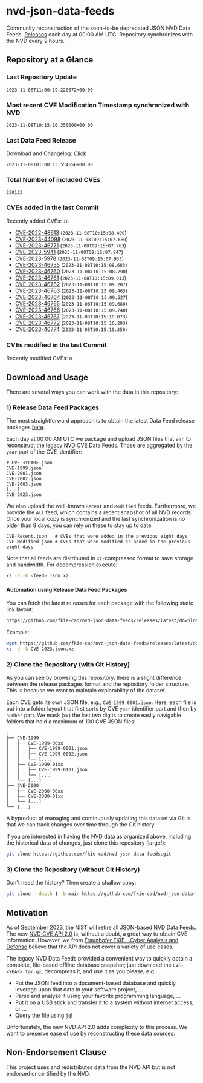# nvd-json-data-feeds

Community reconstruction of the soon-to-be deprecated JSON NVD Data Feeds. 
[Releases](https://github.com/fkie-cad/nvd-json-data-feeds/releases/latest) each day at 00:00 AM UTC.
Repository synchronizes with the NVD every 2 hours.

## Repository at a Glance

### Last Repository Update

```plain
2023-11-08T11:00:19.220672+00:00
```

### Most recent CVE Modification Timestamp synchronized with NVD

```plain
2023-11-08T10:15:10.350000+00:00
```

### Last Data Feed Release

Download and Changelog: [Click](https://github.com/fkie-cad/nvd-json-data-feeds/releases/latest)

```plain
2023-11-08T01:00:13.554656+00:00
```

### Total Number of included CVEs

```plain
230123
```

### CVEs added in the last Commit

Recently added CVEs: `16`

* [CVE-2022-48613](CVE-2022/CVE-2022-486xx/CVE-2022-48613.json) (`2023-11-08T10:15:08.400`)
* [CVE-2023-44098](CVE-2023/CVE-2023-440xx/CVE-2023-44098.json) (`2023-11-08T09:15:07.680`)
* [CVE-2023-46771](CVE-2023/CVE-2023-467xx/CVE-2023-46771.json) (`2023-11-08T09:15:07.763`)
* [CVE-2023-5941](CVE-2023/CVE-2023-59xx/CVE-2023-5941.json) (`2023-11-08T09:15:07.847`)
* [CVE-2023-5978](CVE-2023/CVE-2023-59xx/CVE-2023-5978.json) (`2023-11-08T09:15:07.933`)
* [CVE-2023-46755](CVE-2023/CVE-2023-467xx/CVE-2023-46755.json) (`2023-11-08T10:15:08.683`)
* [CVE-2023-46760](CVE-2023/CVE-2023-467xx/CVE-2023-46760.json) (`2023-11-08T10:15:08.790`)
* [CVE-2023-46761](CVE-2023/CVE-2023-467xx/CVE-2023-46761.json) (`2023-11-08T10:15:09.013`)
* [CVE-2023-46762](CVE-2023/CVE-2023-467xx/CVE-2023-46762.json) (`2023-11-08T10:15:09.207`)
* [CVE-2023-46763](CVE-2023/CVE-2023-467xx/CVE-2023-46763.json) (`2023-11-08T10:15:09.463`)
* [CVE-2023-46764](CVE-2023/CVE-2023-467xx/CVE-2023-46764.json) (`2023-11-08T10:15:09.527`)
* [CVE-2023-46765](CVE-2023/CVE-2023-467xx/CVE-2023-46765.json) (`2023-11-08T10:15:09.680`)
* [CVE-2023-46766](CVE-2023/CVE-2023-467xx/CVE-2023-46766.json) (`2023-11-08T10:15:09.740`)
* [CVE-2023-46767](CVE-2023/CVE-2023-467xx/CVE-2023-46767.json) (`2023-11-08T10:15:10.073`)
* [CVE-2023-46772](CVE-2023/CVE-2023-467xx/CVE-2023-46772.json) (`2023-11-08T10:15:10.293`)
* [CVE-2023-46774](CVE-2023/CVE-2023-467xx/CVE-2023-46774.json) (`2023-11-08T10:15:10.350`)


### CVEs modified in the last Commit

Recently modified CVEs: `0`



## Download and Usage

There are several ways you can work with the data in this repository:

### 1) Release Data Feed Packages

The most straightforward approach is to obtain the latest Data Feed release packages [here](https://github.com/fkie-cad/nvd-json-data-feeds/releases/latest).

Each day at 00:00 AM UTC we package and upload JSON files that aim to reconstruct the legacy NVD CVE Data Feeds.
Those are aggregated by the `year` part of the CVE identifier:

```
# CVE-<YEAR>.json
CVE-1999.json
CVE-2001.json
CVE-2002.json
CVE-2003.json
[...]
CVE-2023.json
```

We also upload the well-known `Recent` and `Modified` feeds.
Furthermore, we provide the `All` feed, which contains a recent snapshot of all NVD records.
Once your local copy is synchronized and the last synchronization is no older than 8 days, you can rely on these to stay up to date:

```plain
CVE-Recent.json   # CVEs that were added in the previous eight days
CVE-Modified.json # CVEs that were modified or added in the previous eight days
```

Note that all feeds are distributed in `xz`-compressed format to save storage and bandwidth.
For decompression execute:

```sh
xz -d -k <feed>.json.xz
```


#### Automation using Release Data Feed Packages

You can fetch the latest releases for each package with the following static link layout:

```sh
https://github.com/fkie-cad/nvd-json-data-feeds/releases/latest/download/CVE-<YEAR>.json.xz
```

Example:

```sh
wget https://github.com/fkie-cad/nvd-json-data-feeds/releases/latest/download/CVE-2023.json.xz
xz -d -k CVE-2023.json.xz
```

### 2) Clone the Repository (with Git History)

As you can see by browsing this repository, there is a slight difference between the release packages format and the repository folder structure.
This is because we want to maintain explorability of the dataset.

Each CVE gets its own JSON file, e.g., `CVE-1999-0001.json`.
Here, each file is put into a folder layout that first sorts by CVE `year` identifier part and then by `number` part.
We mask (`xx`) the last two digits to create easily navigable folders that hold a maximum of 100 CVE JSON files:

```plain
.
├── CVE-1999
│   ├── CVE-1999-00xx
│   │   ├── CVE-1999-0001.json
│   │   ├── CVE-1999-0002.json
│   │   └── [...]
│   ├── CVE-1999-01xx
│   │   ├── CVE-1999-0101.json
│   │   └── [...]
│   └── [...]
├── CVE-2000
│   ├── CVE-2000-00xx
│   ├── CVE-2000-01xx
│   └── [...]
└── [...]
```

A byproduct of managing and continuously updating this dataset via Git is that we can track changes over time through the Git history.

If you are interested in having the NVD data as organized above, including the historical data of changes, just clone this repository (large!):

```sh
git clone https://github.com/fkie-cad/nvd-json-data-feeds.git
```

### 3) Clone the Repository (without Git History)

Don't need the history? Then create a shallow copy:

```sh
git clone --depth 1 -b main https://github.com/fkie-cad/nvd-json-data-feeds.git
```

## Motivation

As of September 2023, the NIST will retire all [JSON-based NVD Data Feeds](https://nvd.nist.gov/vuln/data-feeds#divRetirementBanner-1).
The new [NVD CVE API 2.0](https://nvd.nist.gov/developers/vulnerabilities) is, without a doubt, a great way to obtain CVE information.
However, we from [Fraunhofer FKIE - Cyber Analysis and Defense](https://www.fkie.fraunhofer.de/en/departments/cad.html) believe that the API does not cover a variety of use cases.

The legacy NVD Data Feeds provided a convenient way to quickly obtain a complete, file-based offline database snapshot; just download the `CVE-<YEAR>.tar.gz`, decompress it, and use it as you please, e.g.:

* Put the JSON feed into a document-based database and quickly leverage upon that data in your software project, ...
* Parse and analyze it using your favorite programming language, ...
* Put it on a USB stick and transfer it to a system without internet access, or ...
* Query the file using `jq`!

Unfortunately, the new NVD API 2.0 adds complexity to this process.
We want to preserve ease of use by reconstructing these data sources.

## Non-Endorsement Clause

This project uses and redistributes data from the NVD API but is not endorsed or certified by the NVD.